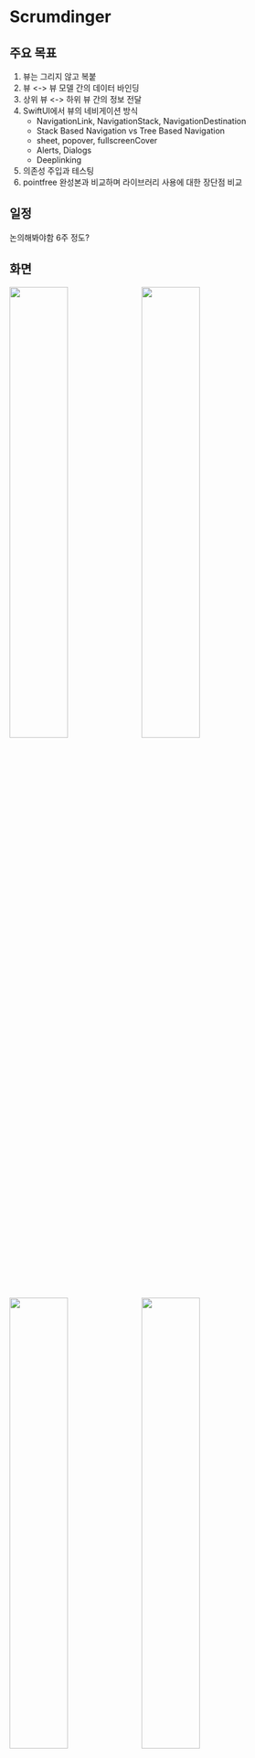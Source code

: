 # Scrumdinger

## 주요 목표

1. 뷰는 그리지 않고 복붙
1. 뷰 <-> 뷰 모델 간의 데이터 바인딩
1. 상위 뷰 <-> 하위 뷰 간의 정보 전달
1. SwiftUI에서 뷰의 네비게이션 방식
    - NavigationLink, NavigationStack, NavigationDestination
    - Stack Based Navigation vs Tree Based Navigation
    - sheet, popover, fullscreenCover
    - Alerts, Dialogs
    - Deeplinking
1. 의존성 주입과 테스팅
1. pointfree 완성본과 비교하며 라이브러리 사용에 대한 장단점 비교

## 일정

논의해봐야함
6주 정도?

## 화면

<img src="https://user-images.githubusercontent.com/57659933/232763735-c05eead7-48a3-4c4a-91aa-d11dd4b1d7a3.png" width=45% height=45%/> <img src="https://user-images.githubusercontent.com/57659933/232763765-e880136b-1510-4d57-bf38-47c0b3b4f5c5.png" width=45% height=45%/> 

<img src="https://user-images.githubusercontent.com/57659933/232763870-a02c0bab-fb07-47a2-ac57-b1650fc2bcc8.png" width=45% height=45%/> <img src="https://user-images.githubusercontent.com/57659933/232763883-a7abd296-621c-4a59-835f-d787e6a6aee0.png" width=45% height=45%/> 

<img src="https://user-images.githubusercontent.com/57659933/232763914-7e8f353a-e473-43ae-b5d1-5e78c14b5343.png" width=45% height=45%/> <img src="https://user-images.githubusercontent.com/57659933/232763942-06ec4b8e-a38a-48cd-a525-452b265d2950.png" width=45% height=45%/>

<img src="https://user-images.githubusercontent.com/57659933/232768929-aee73d39-5799-44ee-8ac7-34f691671404.png" width=45% height=45%/> <img src="https://user-images.githubusercontent.com/57659933/232763979-843040f3-0ca5-4905-9223-e22f062d4355.png" width=45% height=45%/> 

<img src="https://user-images.githubusercontent.com/57659933/232764004-969c8078-908d-4149-913c-838b861b3a86.png" width=45% height=45%/> <img src="https://user-images.githubusercontent.com/57659933/232769458-76082030-d0f9-4d4b-a85b-76780b86acbc.png" width=45% height=45%/> 

<img src="https://user-images.githubusercontent.com/57659933/232769610-987e20eb-eb19-4ff7-bbf7-1652c6184a94.png" width=45% height=45%/>



## 참고

### Stack-Based Navigation Pros&Cons
![image](https://user-images.githubusercontent.com/57659933/232756313-06bfb1e1-f3c1-413a-b241-efa5a70e093a.png)

### Tree-Based Navigation Pros&Cons
![image](https://user-images.githubusercontent.com/57659933/232756507-bad6b363-3415-44c2-a215-80917f792a95.png)

### git참고

[https://github.com/realm/Scrumdinger](https://github.com/realm/Scrumdinger)

[https://github.com/pointfreeco/standups](https://github.com/pointfreeco/standups)
